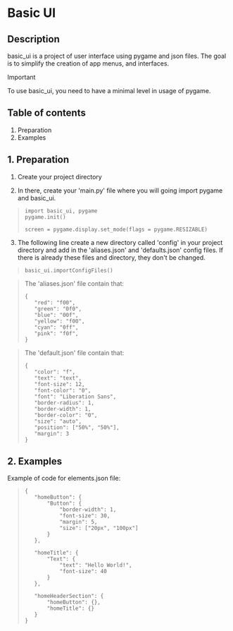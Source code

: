 # Basic UI
## Description

basic_ui is a project of user interface using pygame and json files. The goal is to simplify the creation of app menus, and interfaces.

> [!IMPORTANT]
> To use basic_ui, you need to have a minimal level in usage of pygame.

## Table of contents

1. Preparation
2. Examples

## 1. Preparation

1. Create your project directory

2. In there, create your 'main.py' file where you will going import pygame and basic_ui.
>```
>import basic_ui, pygame
>pygame.init()
>
>screen = pygame.display.set_mode(flags = pygame.RESIZABLE)
>```

3. The following line create a new directory called 'config' in your project directory and add in the 'aliases.json' and 'defaults.json' config files. If there is already these files and directory, they don't be changed.
>```
>basic_ui.importConfigFiles()
>```

>The 'aliases.json' file contain that:
>```
>{
>    "red": "f00",
>    "green": "0f0",
>    "blue": "00f",
>    "yellow": "f00",
>    "cyan": "0ff",
>    "pink": "f0f",
>}
>```

>The 'default.json' file contain that:
>```
>{
>    "color": "f",
>    "text": "text",
>    "font-size": 12,
>    "font-color": "0",
>    "font": "Liberation Sans",
>    "border-radius": 1,
>    "border-width": 1,
>    "border-color": "0",
>    "size": "auto",
>    "position": ["50%", "50%"],
>    "margin": 3
>}
>```

## 2. Examples

Example of code for elements.json file:
> ```
> {
>    "homeButton": {
>        "Button": {
>            "border-width": 1,
>            "font-size": 30,
>            "margin": 5,
>            "size": ["20px", "100px"]
>        }
>    },
>
>    "homeTitle": {
>        "Text": {
>            "text": "Hello World!",
>            "font-size": 40
>        }
>    },
>
>    "homeHeaderSection": {
>        "homeButton": {},
>        "homeTitle": {}
>    }
> }
> ```